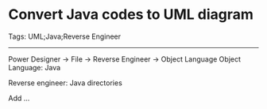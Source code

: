 # Convert Java codes to UML diagram
Tags: UML;Java;Reverse Engineer

------

Power Designer -> File -> Reverse Engineer -> Object Language 
 Object Language: Java 

 Reverse engineer: Java directories 

 Add ...